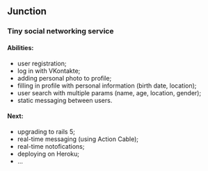 ## Junction
### Tiny social networking service

#### Abilities:
 - user registration;
 - log in with VKontakte;
 - adding personal photo to profile;
 - filling in profile with personal information (birth date, location);
 - user search with multiple params (name, age, location, gender);
 - static messaging between users.
 
#### Next:
 - upgrading to rails 5;
 - real-time messaging (using Action Cable);
 - real-time notofications;
 - deploying on Heroku;
 - ...
